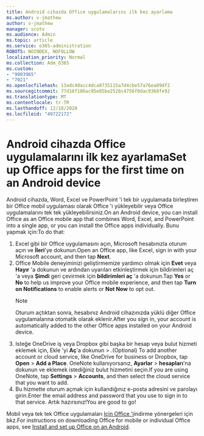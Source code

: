 ```yaml
---
title: Android cihazda Office uygulamalarını ilk kez ayarlama
ms.author: v-jmathew
author: v-jmathew
manager: scotv
ms.audience: Admin
ms.topic: article
ms.service: o365-administration
ROBOTS: NOINDEX, NOFOLLOW
localization_priority: Normal
ms.collection: Adm_O365
ms.custom:
- "9003965"
- "7021"
ms.openlocfilehash: 13adc48acc4dca8735115a7d4cbe57a76ea89df2
ms.sourcegitcommit: 77d16f186ac95e85be2528c4756f0dac9368fe92
ms.translationtype: MT
ms.contentlocale: tr-TR
ms.lasthandoff: 12/18/2020
ms.locfileid: "49722172"
---
```

# <a name="set-up-office-apps-for-the-first-time-on-an-android-device"></a><span data-ttu-id="a5557-102">Android cihazda Office uygulamalarını ilk kez ayarlama</span><span class="sxs-lookup"><span data-stu-id="a5557-102">Set up Office apps for the first time on an Android device</span></span>

<span data-ttu-id="a5557-103">Android cihazda, Word, Excel ve PowerPoint 'i tek bir uygulamada birleştiren bir Office mobil uygulaması olarak Office 'i yükleyebilir veya Office uygulamalarını tek tek yükleyebilirsiniz.</span><span class="sxs-lookup"><span data-stu-id="a5557-103">On an Android device, you can install Office as an Office mobile app that combines Word, Excel, and PowerPoint into a single app, or you can install the Office apps individually.</span></span> <span data-ttu-id="a5557-104">Bunu yapmak için:</span><span class="sxs-lookup"><span data-stu-id="a5557-104">To do that:</span></span>

1. <span data-ttu-id="a5557-105">Excel gibi bir Office uygulamasını açın, Microsoft hesabınızla oturum açın ve **İleri**'ye dokunun.</span><span class="sxs-lookup"><span data-stu-id="a5557-105">Open an Office app, like Excel, sign in with your Microsoft account, and then tap **Next**.</span></span>
2. <span data-ttu-id="a5557-106">Office Mobile deneyiminizi geliştirmemize yardımcı olmak için **Evet** veya **Hayır** 'a dokunun ve ardından uyarıları etkinleştirmek için bildirimleri aç 'a veya **Şimdi** geri çevirmek için **bildirimleri aç** 'a dokunun.</span><span class="sxs-lookup"><span data-stu-id="a5557-106">Tap **Yes** or **No** to help us improve your Office mobile experience, and then tap **Turn on Notifications** to enable alerts or **Not Now** to opt out.</span></span>
    > [!NOTE]
    > <span data-ttu-id="a5557-107">Oturum açtıktan sonra, hesabınız Android cihazınızda yüklü diğer Office uygulamalarına otomatik olarak eklenir.</span><span class="sxs-lookup"><span data-stu-id="a5557-107">After you sign in, your account is automatically added to the other Office apps installed on your Android device.</span></span>
3. <span data-ttu-id="a5557-108">Isteğe OneDrive iş veya Dropbox gibi başka bir hesap veya bulut hizmeti eklemek için, Ekle 'yi **Aç**'a dokunun  >  .</span><span class="sxs-lookup"><span data-stu-id="a5557-108">(Optional) To add another account or cloud service, like OneDrive for business or Dropbox, tap **Open** > **Add a Place**.</span></span> <span data-ttu-id="a5557-109">OneNote kullanıyorsanız, **Ayarlar**  >  **hesapları**'na dokunun ve eklemek istediğiniz bulut hizmetini seçin.</span><span class="sxs-lookup"><span data-stu-id="a5557-109">If you are using OneNote, tap **Settings** > **Accounts**, and then select the cloud service that you want to add.</span></span>
4. <span data-ttu-id="a5557-110">Bu hizmette oturum açmak için kullandığınız e-posta adresini ve parolayı girin.</span><span class="sxs-lookup"><span data-stu-id="a5557-110">Enter the email address and password that you use to sign in to that service.</span></span> <span data-ttu-id="a5557-111">Artık hazırsınız!</span><span class="sxs-lookup"><span data-stu-id="a5557-111">You are good to go!</span></span>

<span data-ttu-id="a5557-112">Mobil veya tek tek Office uygulamaları [Için Office 'i](https://go.microsoft.com/fwlink/?linkid=2135287)indirme yönergeleri için bkz.</span><span class="sxs-lookup"><span data-stu-id="a5557-112">For instructions on downloading Office for mobile or individual Office apps, see [Install and set up Office on an Android](https://go.microsoft.com/fwlink/?linkid=2135287).</span></span>
